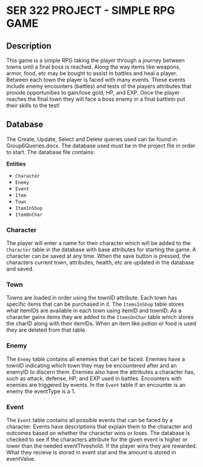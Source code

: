 # SER 322 PROJECT - SIMPLE RPG GAME

## Description
This game is a simple RPG taking the player through a journey between towns until a final boss is reached. Along the way items 
like weapons, armor, food, etc may be bought to assist in battles and heal a player. Between each town the player is faced with many events. These events include enemy encounters (battles) and tests of the players attributes that provide 
opportunities to gain/lose gold, HP, and EXP. Once the player reaches the final town they will face a boss enemy in a final battleto put their skills to the test!

## Database
The Create, Update, Select and Delete queries used can be found in Group6Queries.docx. The database used must be in the project file in order to start. The database file contains:

**Entities**
- `Character`
- `Enemy`
- `Event`
- `Item`
- `Town`
- `ItemInShop`
- `ItemOnChar`

### Character
The player will enter a name for their character which will be added to the `Character` table in the database with base attributes for starting the game. A character can be saved at any time. When the save button is pressed, the characters current town, attributes, health, etc are updated in the database and saved. 

### Town
Towns are loaded in order using the townID attribute. Each town has specific items that can be purchased in it. The `ItemsInShop` table stores what itemIDs are available in each town using itemID and townID. As a character gains
items they are added to the `ItemsOnChar` table which stores the charID along with their itemIDs. When an item like potion or food is used they are deleted from that table. 

### Enemy
The `Enemy` table contains all enemies that can be faced. Enemies have a townID indicating which town they may be encountered after and an enemyID to discern them. Enemies also have the attributes a character has, such as attack, defense, HP, and EXP used in battles. Encounters with enemies are triggered by events. In the `Event` table if an encounter is an enemy the eventType is a 1. 

### Event
The `Event` table contains all possible events that can be faced by a character. Events have descriptions that explain them to the character and outcomes based on whether the character wins or loses. The database is checked to see if the characters attribute for the given event is higher or lower than the needed eventThreshold. If the player wins they are rewarded. What they recieve is stored in event stat and the amount is stored in eventValue. 
